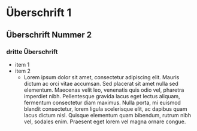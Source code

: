 # Überschrift 1
##  Überschrift Nummer 2
### dritte Überschrift

* item 1
* item 2
    * Lorem ipsum dolor sit amet, consectetur adipiscing elit. Mauris dictum ac orci vitae accumsan. Sed placerat sit amet nulla sed elementum. Maecenas velit leo, venenatis quis odio vel, pharetra imperdiet nibh. Pellentesque gravida lacus eget lectus aliquam, fermentum consectetur diam maximus. Nulla porta, mi euismod blandit consectetur, lorem ligula scelerisque elit, ac dapibus quam lacus dictum nisl. Quisque elementum quam bibendum, rutrum nibh vel, sodales enim. Praesent eget lorem vel magna ornare congue. 
    